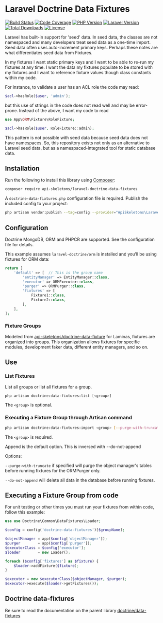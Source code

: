 # Laravel Doctrine Data Fixtures

[![Build Status](https://github.com/API-Skeletons/laravel-doctrine-data-fixtures/actions/workflows/continuous-integration.yml/badge.svg)](https://github.com/API-Skeletons/laravel-doctrine-data-fixtures/actions/workflows/continuous-integration.yml?query=branch%3Amain)
[![Code Coverage](https://codecov.io/gh/API-Skeletons/laravel-doctrine-data-fixtures/branch/main/graphs/badge.svg)](https://codecov.io/gh/API-Skeletons/laravel-doctrine-data-fixtures/branch/main)
[![PHP Version](https://img.shields.io/badge/PHP-8.0%2b-blue)](https://img.shields.io/badge/PHP-8.0%2b-blue)
[![Laravel Version](https://img.shields.io/badge/Laravel-8.x%2b-red)](https://img.shields.io/badge/Laravel-5.7%20to%208.x-red)
[![Total Downloads](https://poser.pugx.org/api-skeletons/laravel-doctrine-data-fixtures/downloads)](//packagist.org/packages/api-skeletons/laravel-doctrine-data-fixtures)
[![License](https://poser.pugx.org/api-skeletons/laravel-doctrine-data-fixtures/license)](//packagist.org/packages/api-skeletons/laravel-doctrine-data-fixtures)


Laravel has built-in support for 'seed' data.  In seed data, the classes
are not namespaced and many developers treat seed data as a one-time
import.  Seed data often uses auto-increment primary keys.  Perhaps
these notes are what differentiates seed data from Fixtures.

In my fixtures I want static primary keys and I want to be able to
re-run my fixtures at any time.  I want the data my fixtures populate
to be stored with my fixtures and I want to reference fixture values
though class constants within my code.

For instance, to validate a user has an ACL role the code may 
read:

```php
$acl->hasRole($user, 'admin');
```

but this use of strings in the code does not read well and may be
error-prone.  Instead of the above, I want my code to read

```php
use App\ORM\Fixture\RoleFixture;

$acl->hasRole($user, RoleFixture::admin);
```

This pattern is not possible with seed data because seed data does
not have namespaces.  So, this repository exists not only as an
alternative to Laravel seed data, but as a namespaced-integrated
tool for static database data.


Installation
------------

Run the following to install this library using [Composer](https://getcomposer.org/):

```bash
composer require api-skeletons/laravel-doctrine-data-fixtures
```

A `doctrine-data-fixtures.php` configuration file is required.  Publish the included config to your project:

```sh
php artisan vendor:publish --tag=config --provider="ApiSkeletons\Laravel\Doctrine\DataFixtures\ServiceProvider"
```


Configuration
-------------

Doctrine MongoDB, ORM and PHPCR are supported.  See the configuration file for details.

This example assumes `laravel-doctrine/orm` is installed and you'll be using fixtures
for ORM data:

```php
return [
    'default' => [  // This is the group name
        'entityManager' => EntityManager::class,
        'executor' => ORMExecutor::class,
        'purger' => ORMPurger::class,
        'fixtures' => [
            Fixture1::class,
            Fixture2::class,
        ],
    ],
];
```

### Fixture Groups

Modeled from [api-skeletons/doctrine-data-fixture](https://github.com/API-Skeletons/doctrine-data-fixture)
for Laminas, fixtures are organized into groups.  This organization allows
fixtures for specific modules, development faker data, different entity
managers, and so on.


Use
---

### List Fixtures

List all groups or list all fixtures for a group.

```sh
php artisan doctrine:data-fixtures:list [<group>]
```

The `<group>` is optional.


### Executing a Fixture Group through Artisan command

```sh
php artisan doctrine:data-fixtures:import <group> [--purge-with-truncate] [--do-not-append]
```

The `<group>` is required.

Append is the default option.  This is inversed with --do-not-append

Options:

`--purge-with-truncate` if specified will purge the object manager's tables before 
running fixtures for the ORMPurger only.

`--do-not-append` will delete all data in the database before running fixtures.


Executing a Fixture Group from code
---------------------------------

For unit testing or other times you must run your fixtures from within code,
follow this example:

```php
use use Doctrine\Common\DataFixtures\Loader;

$config = config('doctrine-data-fixtures')[$groupName];

$objectManager = app($config['objectManager']);
$purger        = app($config['purger']);
$executorClass = $config['executor'];
$loader        = new Loader();

foreach ($config['fixtures'] as $fixture) {
    $loader->addFixture($fixture);
}

$executor = new $executorClass($objectManager, $purger);
$executor->execute($loader->getFixtures());
```


Doctrine data-fixtures
----------------------

Be sure to read the documentation on the parent library
[doctrine/data-fixtures](https://github.com/doctrine/data-fixtures)
